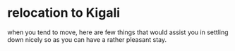 # relocation to Kigali

when you tend to move, here are few things that would assist you in settling down nicely so as you can have a rather pleasant stay.

